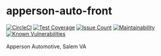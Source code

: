 # apperson-auto-front

[![CircleCI](https://circleci.com/gh/WebJamApps/apperson-auto-front.svg?style=svg)](https://circleci.com/gh/WebJamApps/apperson-auto-front)
[![Test Coverage](https://api.codeclimate.com/v1/badges/37cf823475ebe9f334ef/test_coverage)](https://codeclimate.com/github/WebJamApps/apperson-auto-front/test_coverage)
[![Issue Count](https://codeclimate.com/github/WebJamApps/apperson-auto-front/badges/issue_count.svg)](https://codeclimate.com/github/WebJamApps/apperson-auto-front/issues)
[![Maintainability](https://api.codeclimate.com/v1/badges/37cf823475ebe9f334ef/maintainability)](https://codeclimate.com/github/WebJamApps/apperson-auto-front/maintainability)
[![Known Vulnerabilities](https://snyk.io/test/github/webjamapps/apperson-auto-front/badge.svg)](https://snyk.io/test/github/webjamapps/apperson-auto-front)
<br>
<br>
Apperson Automotive, Salem VA
